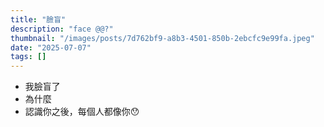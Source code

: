 ```yaml
---
title: "臉盲"
description: "face @@?"
thumbnail: "/images/posts/7d762bf9-a8b3-4501-850b-2ebcfc9e99fa.jpeg"
date: "2025-07-07"
tags: []
---
```

- 我臉盲了
- 為什麼
- 認識你之後，每個人都像你😯
